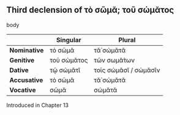 ## Third declension of τὸ σῶμᾰ; τοῦ σώμᾰτος

body

|                | Singular    | Plural                |
|----------------|-------------|-----------------------|
| **Nominative** | τὸ σῶμᾰ     | τᾰ̀ σώμᾰτᾰ             |
| **Genitive**   | τοῦ σώμᾰτος | τῶν σωμᾰ́των           |
| **Dative**     | τῷ σώμᾰτῐ   | τοῖς σώμᾰσῐ / σώμᾰσῐν |
| **Accusative** | τὸ σῶμᾰ     | τᾰ̀ σώμᾰτᾰ             |
| **Vocative**   | σῶμᾰ        | σώμᾰτᾰ                |


Introduced in Chapter 13
